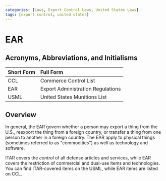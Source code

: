 ```yaml
---
categories: [Laws, Export Control Laws, United States Laws]
tags: [export control, united states]
---
```


# EAR

## Acronyms, Abbreviations, and Initialisms

Short Form | Full Form
:--- | :---
CCL | Commerce Control List
EAR | Export Administration Regulations
USML | United States Munitions List

## Overview

In general, the EAR govern whether a person may export a thing from the U.S., reexport the thing from a foreign country, or transfer a thing from one person to another in a foreign country. The EAR apply to physical things (sometimes referred to as "commodities") as well as technology and software.

ITAR covers the *control* of all defense articles and services, while EAR covers the restriction of commercial and dual-use items and technologies. You can find ITAR-covered items on the USML, while EAR items are listed on CCL.
